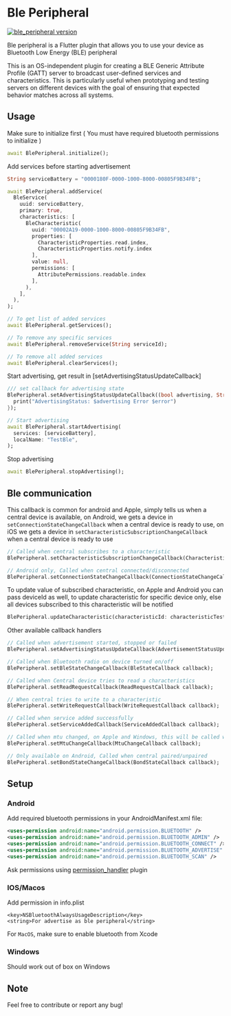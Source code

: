 # Ble Peripheral

[![ble_peripheral version](https://img.shields.io/pub/v/ble_peripheral?label=ble_peripheral)](https://pub.dev/packages/ble_peripheral)

Ble peripheral is a Flutter plugin that allows you to use your device as Bluetooth Low Energy (BLE) peripheral

This is an OS-independent plugin for creating a BLE Generic Attribute Profile (GATT) server to broadcast user-defined services and characteristics. This is particularly useful when prototyping and testing servers on different devices with the goal of ensuring that expected behavior matches across all systems.

## Usage

Make sure to initialize first ( You must have required bluetooth permissions to initialize )

```dart
await BlePeripheral.initialize();
```

Add services before starting advertisement

```dart
String serviceBattery = "0000180F-0000-1000-8000-00805F9B34FB";

await BlePeripheral.addService(
  BleService(
    uuid: serviceBattery,
    primary: true,
    characteristics: [
      BleCharacteristic(
        uuid: "00002A19-0000-1000-8000-00805F9B34FB",
        properties: [
          CharacteristicProperties.read.index,
          CharacteristicProperties.notify.index
        ],
        value: null,
        permissions: [
          AttributePermissions.readable.index
        ],
      ),
    ],
  ),
);

// To get list of added services
await BlePeripheral.getServices();

// To remove any specific services
await BlePeripheral.removeService(String serviceId);

// To remove all added services
await BlePeripheral.clearServices();
```

Start advertising, get result in [setAdvertisingStatusUpdateCallback]

```dart
/// set callback for advertising state
BlePeripheral.setAdvertisingStatusUpdateCallback((bool advertising, String? error) {
  print("AdvertisingStatus: $advertising Error $error")
});

// Start advertising
await BlePeripheral.startAdvertising(
  services: [serviceBattery],
  localName: "TestBle",
);
```

Stop advertising

```dart
await BlePeripheral.stopAdvertising();
```

## Ble communication

This callback is common for android and Apple, simply tells us when a central device is available, on Android, we gets a device in `setConnectionStateChangeCallback` when a central device is ready to use, on iOS we gets a device in `setCharacteristicSubscriptionChangeCallback` when a central device is ready to use

```dart
// Called when central subscribes to a characteristic
BlePeripheral.setCharacteristicSubscriptionChangeCallback(CharacteristicSubscriptionChangeCallback callback);

// Android only, Called when central connected/disconnected
BlePeripheral.setConnectionStateChangeCallback(ConnectionStateChangeCallback callback);
```

To update value of subscribed characteristic, on Apple and Android you can pass deviceId as well, to update characteristic for specific device only, else all devices subscribed to this characteristic will be notified

```dart
BlePeripheral.updateCharacteristic(characteristicId: characteristicTest,value: utf8.encode("Test Data"));
```

Other available callback handlers

```dart
// Called when advertisement started, stopped or failed
BlePeripheral.setAdvertisingStatusUpdateCallback(AdvertisementStatusUpdateCallback callback);

// Called when Bluetooth radio on device turned on/off
BlePeripheral.setBleStateChangeCallback(BleStateCallback callback);

// Called when Central device tries to read a characteristics
BlePeripheral.setReadRequestCallback(ReadRequestCallback callback);

// When central tries to write to a characteristic
BlePeripheral.setWriteRequestCallback(WriteRequestCallback callback);

// Called when service added successfully
BlePeripheral.setServiceAddedCallback(ServiceAddedCallback callback);

// Called when mtu changed, on Apple and Windows, this will be called when a device subscribes to a characteristic
BlePeripheral.setMtuChangeCallback(MtuChangeCallback callback);

// Only available on Android, Called when central paired/unpaired
BlePeripheral.setBondStateChangeCallback(BondStateCallback callback);
```

## Setup

### Android

Add required bluetooth permissions in your AndroidManifest.xml file:

```xml
<uses-permission android:name="android.permission.BLUETOOTH" />
<uses-permission android:name="android.permission.BLUETOOTH_ADMIN" />
<uses-permission android:name="android.permission.BLUETOOTH_CONNECT" />
<uses-permission android:name="android.permission.BLUETOOTH_ADVERTISE" />
<uses-permission android:name="android.permission.BLUETOOTH_SCAN" />
```

Ask permissions using [permission_handler](https://pub.dev/packages/permission_handler) plugin

### IOS/Macos

Add permission in info.plist

```
<key>NSBluetoothAlwaysUsageDescription</key>
<string>For advertise as ble peripheral</string>
```

For `MacOS`, make sure to enable bluetooth from Xcode

### Windows

Should work out of box on Windows

## Note

Feel free to contribute or report any bug!
